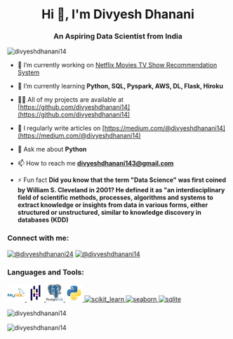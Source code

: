<h1 align="center">Hi 👋, I'm Divyesh Dhanani</h1>
<h3 align="center">An Aspiring Data Scientist from India</h3>

<p align="left"> <img src="https://komarev.com/ghpvc/?username=divyeshdhanani14&label=Profile%20views&color=0e75b6&style=flat" alt="divyeshdhanani14" /> </p>

- 🔭 I’m currently working on [Netflix Movies TV Show Recommendation System](https://github.com/divyeshdhanani14/Netflix_Movies_TV_Shows_Capstone)

- 🌱 I’m currently learning **Python, SQL, Pyspark, AWS, DL, Flask, Hiroku**

- 👨‍💻 All of my projects are available at [https://github.com/divyeshdhanani14](https://github.com/divyeshdhanani14)

- 📝 I regularly write articles on [https://medium.com/@divyeshdhanani14](https://medium.com/@divyeshdhanani14)

- 💬 Ask me about **Python**

- 📫 How to reach me **divyeshdhanani143@gmail.com**

- ⚡ Fun fact **Did you know that the term "Data Science" was first coined by William S. Cleveland in 2001? He defined it as "an interdisciplinary field of scientific methods, processes, algorithms and systems to extract knowledge or insights from data in various forms, either structured or unstructured, similar to knowledge discovery in databases (KDD)**

<h3 align="left">Connect with me:</h3>
<p align="left">
<a href="https://linkedin.com/in/@divyeshdhanani24" target="blank"><img align="center" src="https://raw.githubusercontent.com/rahuldkjain/github-profile-readme-generator/master/src/images/icons/Social/linked-in-alt.svg" alt="@divyeshdhanani24" height="30" width="40" /></a>
<a href="https://medium.com/@divyeshdhanani14" target="blank"><img align="center" src="https://raw.githubusercontent.com/rahuldkjain/github-profile-readme-generator/master/src/images/icons/Social/medium.svg" alt="@divyeshdhanani14" height="30" width="40" /></a>
</p>

<h3 align="left">Languages and Tools:</h3>
<p align="left"> <a href="https://www.mysql.com/" target="_blank" rel="noreferrer"> <img src="https://raw.githubusercontent.com/devicons/devicon/master/icons/mysql/mysql-original-wordmark.svg" alt="mysql" width="40" height="40"/> </a> <a href="https://pandas.pydata.org/" target="_blank" rel="noreferrer"> <img src="https://raw.githubusercontent.com/devicons/devicon/2ae2a900d2f041da66e950e4d48052658d850630/icons/pandas/pandas-original.svg" alt="pandas" width="40" height="40"/> </a> <a href="https://www.postgresql.org" target="_blank" rel="noreferrer"> <img src="https://raw.githubusercontent.com/devicons/devicon/master/icons/postgresql/postgresql-original-wordmark.svg" alt="postgresql" width="40" height="40"/> </a> <a href="https://www.python.org" target="_blank" rel="noreferrer"> <img src="https://raw.githubusercontent.com/devicons/devicon/master/icons/python/python-original.svg" alt="python" width="40" height="40"/> </a> <a href="https://scikit-learn.org/" target="_blank" rel="noreferrer"> <img src="https://upload.wikimedia.org/wikipedia/commons/0/05/Scikit_learn_logo_small.svg" alt="scikit_learn" width="40" height="40"/> </a> <a href="https://seaborn.pydata.org/" target="_blank" rel="noreferrer"> <img src="https://seaborn.pydata.org/_images/logo-mark-lightbg.svg" alt="seaborn" width="40" height="40"/> </a> <a href="https://www.sqlite.org/" target="_blank" rel="noreferrer"> <img src="https://www.vectorlogo.zone/logos/sqlite/sqlite-icon.svg" alt="sqlite" width="40" height="40"/> </a> </p>

<p><img align="center" src="https://github-readme-stats.vercel.app/api/top-langs?username=divyeshdhanani14&show_icons=true&locale=en&layout=compact" alt="divyeshdhanani14" /></p>

<p><img align="center" src="https://github-readme-streak-stats.herokuapp.com/?user=divyeshdhanani14&" alt="divyeshdhanani14" /></p>
